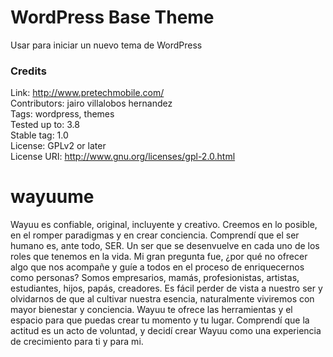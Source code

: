 WordPress Base Theme
=============


Usar para iniciar un nuevo tema de WordPress

### Credits

Link: http://www.pretechmobile.com/<br />
Contributors: jairo villalobos hernandez<br />
Tags: wordpress, themes<br />
Tested up to: 3.8<br />
Stable tag: 1.0<br />
License: GPLv2 or later<br />
License URI: http://www.gnu.org/licenses/gpl-2.0.html<br />
# wayuume <br />
Wayuu es confiable, original, incluyente y creativo. Creemos en lo posible, en el romper paradigmas y en crear conciencia. Comprendí que el ser humano es, ante todo, SER. Un ser que se desenvuelve en cada uno de los roles que tenemos en la vida. Mi gran pregunta fue, ¿por qué no ofrecer algo que nos acompañe y guíe a todos en el proceso de enriquecernos como personas? Somos empresarios, mamás, profesionistas, artistas, estudiantes, hijos, papás, creadores. Es fácil perder de vista a nuestro ser y olvidarnos de que al cultivar nuestra esencia, naturalmente viviremos con mayor bienestar y conciencia. Wayuu te ofrece las herramientas y el espacio para que puedas crear tu momento y tu lugar. Comprendí que la actitud es un acto de voluntad, y decidí crear Wayuu como una experiencia de crecimiento para ti y para mi.
